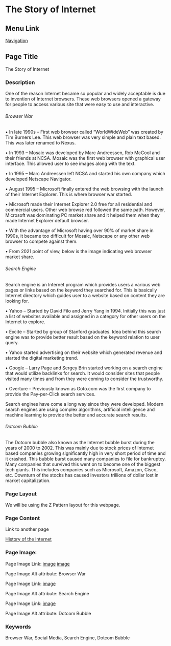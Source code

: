 # The Story of Internet

## Menu Link

[Navigation](/sections/navbar.md)


## Page Title
The Story of Internet

### Description

One of the reason Internet became so popular and widely acceptable is due to invention of Internet browsers. These web browsers opened a gateway for people to access various site that were easy to use and interactive.

   ###### Browser War

•	In late 1990s – First web browser called “WorldWideWeb” was created by Tim Burners Lee. This web browser was very simple and plain text based. This was later renamed to Nexus.

•	In 1993 – Mosaic was developed by Marc Andreessen, Rob McCool and their friends at NCSA. Mosaic was the first web browser with graphical user interface. This allowed user to see images along with the text.

•	In 1995 – Marc Andreessen left NCSA and started his own company which developed Netscape Navigator. 

•	August 1995 – Microsoft finally entered the web browsing with the launch of their Internet Explorer. This is where browser war started.

•	Microsoft made their Internet Explorer 2.0 free for all residential and commercial users. Other web browse red followed the same path. However, Microsoft was dominating PC market share and it helped them when they made Internet Explorer default browser.

•	With the advantage of Microsoft having over 90% of market share in 1990s, it became too difficult for Mosaic, Netscape or any other web browser to compete against them.

•	From 2021 point of view, below is the image indicating web browser market share.

  ###### Search Engine

Search engine is an Internet program which provides users a various web pages or links based on the keyword they searched for. This is basically Internet directory which guides user to a website based on content they are looking for.

•	Yahoo – Started by David Filo and Jerry Yang in 1994. Initially this was just a list of websites available and assigned in a category for other users on the Internet to explore. 

•	Excite – Started by group of Stanford graduates. Idea behind this search engine was to provide better result based on the keyword relation to user query. 

•	Yahoo started advertising on their website which generated revenue and started the digital marketing trend.

•	Google – Larry Page and Sergey Brin started working on a search engine that would utilize backlinks for search. It would consider sites that people visited many times and from they were coming to consider the trustworthy. 

•	Overture – Previously known as Goto.com was the first company to provide the Pay-per-Click search services. 

Search engines have come a long way since they were developed. Modern search engines are using complex algorithms, artificial intelligence and machine learning to provide the better and accurate search results. 

   ###### Dotcom Bubble

The Dotcom bubble also known as the Internet bubble burst during the years of 2000 to 2002. This was mainly due to stock prices of Internet based companies growing significantly high in very short period of time and it crashed. This bubble burst caused many companies to file for bankruptcy.  Many companies that survived this went on to become one of the biggest tech giants. This includes companies such as Microsoft, Amazon, Cisco, etc. Downturn of the stocks has caused investors trillions of dollar lost in market capitalization.




### Page Layout

We will be using the Z Pattern layout for this webpage.

### Page Content

Link to another page

[History of the Internet](history.md)

### Page Image:

Page Image Link: [image](https://noware.tech/wp-content/uploads/sites/140/2017/07/img1.jpg)  [image](https://pbs.twimg.com/media/EBImM7yX4AEovrG.jpg)

Page Image Alt attribute: Browser War 

Page Image Link: [image](https://beconnected.esafety.gov.au/pluginfile.php/1446/mod_resource/content/4/images/intro_panel.png)

Page Image Alt attribute: Search Engine 

Page Image Link: [image](https://i1.wp.com/traileoni.it/wp-content/uploads/2020/11/88827-dotcom-bubble-burst.jpg?fit=572%2C362&ssl=1&resize=1280%2C720)

Page Image Alt attribute: Dotcom Bubble



### Keywords

Browser War, Social Media, Search Engine, Dotcom Bubble
